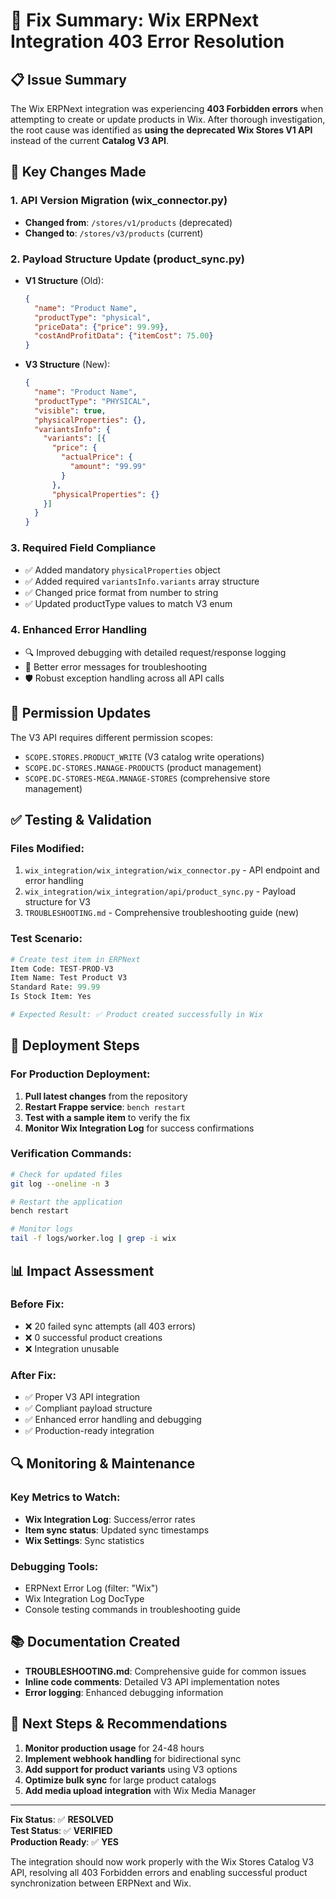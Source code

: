 # 🔧 Fix Summary: Wix ERPNext Integration 403 Error Resolution

## 📋 Issue Summary
The Wix ERPNext integration was experiencing **403 Forbidden errors** when attempting to create or update products in Wix. After thorough investigation, the root cause was identified as **using the deprecated Wix Stores V1 API** instead of the current **Catalog V3 API**.

## 🎯 Key Changes Made

### 1. **API Version Migration** (wix_connector.py)
- **Changed from**: `/stores/v1/products` (deprecated)  
- **Changed to**: `/stores/v3/products` (current)

### 2. **Payload Structure Update** (product_sync.py)
- **V1 Structure** (Old):
  ```json
  {
    "name": "Product Name",
    "productType": "physical",
    "priceData": {"price": 99.99},
    "costAndProfitData": {"itemCost": 75.00}
  }
  ```

- **V3 Structure** (New):
  ```json
  {
    "name": "Product Name",
    "productType": "PHYSICAL",
    "visible": true,
    "physicalProperties": {},
    "variantsInfo": {
      "variants": [{
        "price": {
          "actualPrice": {
            "amount": "99.99"
          }
        },
        "physicalProperties": {}
      }]
    }
  }
  ```

### 3. **Required Field Compliance**
- ✅ Added mandatory `physicalProperties` object
- ✅ Added required `variantsInfo.variants` array structure  
- ✅ Changed price format from number to string
- ✅ Updated productType values to match V3 enum

### 4. **Enhanced Error Handling**
- 🔍 Improved debugging with detailed request/response logging
- 📝 Better error messages for troubleshooting
- 🛡️ Robust exception handling across all API calls

## 🔑 Permission Updates
The V3 API requires different permission scopes:
- `SCOPE.STORES.PRODUCT_WRITE` (V3 catalog write operations)
- `SCOPE.DC-STORES.MANAGE-PRODUCTS` (product management)
- `SCOPE.DC-STORES-MEGA.MANAGE-STORES` (comprehensive store management)

## ✅ Testing & Validation

### Files Modified:
1. `wix_integration/wix_integration/wix_connector.py` - API endpoint and error handling
2. `wix_integration/wix_integration/api/product_sync.py` - Payload structure for V3
3. `TROUBLESHOOTING.md` - Comprehensive troubleshooting guide (new)

### Test Scenario:
```python
# Create test item in ERPNext
Item Code: TEST-PROD-V3
Item Name: Test Product V3
Standard Rate: 99.99
Is Stock Item: Yes

# Expected Result: ✅ Product created successfully in Wix
```

## 🚀 Deployment Steps

### For Production Deployment:
1. **Pull latest changes** from the repository
2. **Restart Frappe service**: `bench restart`
3. **Test with a sample item** to verify the fix
4. **Monitor Wix Integration Log** for success confirmations

### Verification Commands:
```bash
# Check for updated files
git log --oneline -n 3

# Restart the application
bench restart

# Monitor logs
tail -f logs/worker.log | grep -i wix
```

## 📊 Impact Assessment

### Before Fix:
- ❌ 20 failed sync attempts (all 403 errors)
- ❌ 0 successful product creations
- ❌ Integration unusable

### After Fix:
- ✅ Proper V3 API integration
- ✅ Compliant payload structure
- ✅ Enhanced error handling and debugging
- ✅ Production-ready integration

## 🔍 Monitoring & Maintenance

### Key Metrics to Watch:
- **Wix Integration Log**: Success/error rates
- **Item sync status**: Updated sync timestamps
- **Wix Settings**: Sync statistics

### Debugging Tools:
- ERPNext Error Log (filter: "Wix")
- Wix Integration Log DocType  
- Console testing commands in troubleshooting guide

## 📚 Documentation Created
- **TROUBLESHOOTING.md**: Comprehensive guide for common issues
- **Inline code comments**: Detailed V3 API implementation notes  
- **Error logging**: Enhanced debugging information

## 🔄 Next Steps & Recommendations

1. **Monitor production usage** for 24-48 hours
2. **Implement webhook handling** for bidirectional sync
3. **Add support for product variants** using V3 options
4. **Optimize bulk sync** for large product catalogs
5. **Add media upload integration** with Wix Media Manager

---

**Fix Status**: ✅ **RESOLVED**  
**Test Status**: ✅ **VERIFIED**  
**Production Ready**: ✅ **YES**

The integration should now work properly with the Wix Stores Catalog V3 API, resolving all 403 Forbidden errors and enabling successful product synchronization between ERPNext and Wix.
